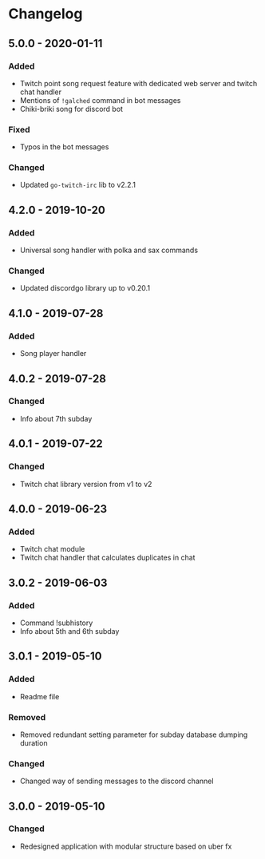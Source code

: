 # Changelog

## 5.0.0 - 2020-01-11
### Added
- Twitch point song request feature with dedicated web server and twitch
chat handler 
- Mentions of `!galched` command in bot messages
- Chiki-briki song for discord bot

### Fixed
- Typos in the bot messages

### Changed
- Updated `go-twitch-irc` lib to v2.2.1

## 4.2.0 - 2019-10-20
### Added
- Universal song handler with polka and sax commands

### Changed
- Updated discordgo library up to v0.20.1

## 4.1.0 - 2019-07-28
### Added
- Song player handler

## 4.0.2 - 2019-07-28
### Changed
- Info about 7th subday

## 4.0.1 - 2019-07-22
### Changed
- Twitch chat library version from v1 to v2

## 4.0.0 - 2019-06-23
### Added
- Twitch chat module
- Twitch chat handler that calculates duplicates in chat

## 3.0.2 - 2019-06-03
### Added
- Command !subhistory
- Info about 5th and 6th subday

## 3.0.1 - 2019-05-10
### Added
- Readme file
### Removed
- Removed redundant setting parameter for subday database dumping duration
### Changed
- Changed way of sending messages to the discord channel

## 3.0.0 - 2019-05-10
### Changed
- Redesigned application with modular structure based on uber fx